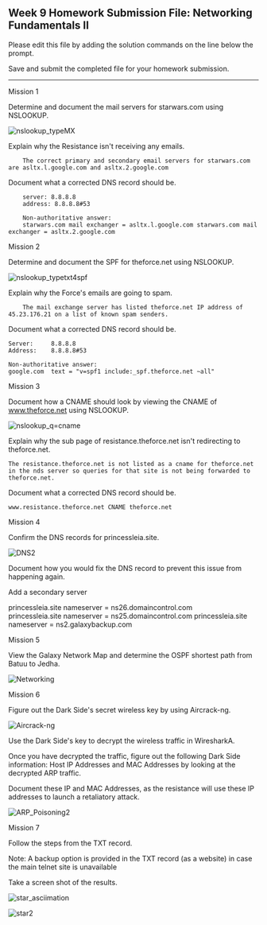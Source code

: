 ## Week 9 Homework Submission File: Networking Fundamentals II 

Please edit this file by adding the solution commands on the line below the prompt.

Save and submit the completed file for your homework submission.

---

Mission 1  

Determine and document the mail servers for starwars.com using NSLOOKUP.

![nslookup_typeMX](image/nslookup_type=MX.png)


Explain why the Resistance isn't receiving any emails.

        The correct primary and secondary email servers for starwars.com are asltx.l.google.com and asltx.2.google.com

Document what a corrected DNS record should be.

        server: 8.8.8.8
        address: 8.8.8.8#53

        Non-authoritative answer: 
        starwars.com mail exchanger = asltx.l.google.com starwars.com mail exchanger = asltx.2.google.com


Mission 2

Determine and document the SPF for theforce.net using NSLOOKUP.


![nslookup_typetxt4spf](image/nslookup_type=txt4spf.png)



Explain why the Force's emails are going to spam.

        The mail exchange server has listed theforce.net IP address of 45.23.176.21 on a list of known spam senders. 

Document what a corrected DNS record should be.

    Server:		8.8.8.8
    Address:	8.8.8.8#53

    Non-authoritative answer:
    google.com	text = "v=spf1 include:_spf.theforce.net ~all"


Mission 3

Document how a CNAME should look by viewing the CNAME of www.theforce.net using NSLOOKUP.

![nslookup_q=cname](image/nslookup_q=CNAME.png)



Explain why the sub page of resistance.theforce.net isn't redirecting to theforce.net.

    The resistance.theforce.net is not listed as a cname for theforce.net in the nds server so queries for that site is not being forwarded to theforce.net. 


Document what a corrected DNS record should be.

    
    www.resistance.theforce.net CNAME theforce.net

 Mission 4

Confirm the DNS records for princessleia.site.

![DNS2](image/NSLOOKUP_NSSERVER2.png)





Document how you would fix the DNS record to prevent this issue from happening again.  

Add a secondary server

princessleia.site nameserver = ns26.domaincontrol.com                
princessleia.site nameserver = ns25.domaincontrol.com
princessleia.site nameserver = ns2.galaxybackup.com


Mission 5

View the Galaxy Network Map and determine the OSPF shortest path from Batuu to Jedha.

![Networking](image/Mission5.png)

Mission 6

Figure out the Dark Side's secret wireless key by using Aircrack-ng.

![Aircrack-ng](image/Aircrack-ng.png)



Use the Dark Side's key to decrypt the wireless traffic in WiresharkA.

Once you have decrypted the traffic, figure out the following Dark Side information:
Host IP Addresses and MAC Addresses by looking at the decrypted ARP traffic.


Document these IP and MAC Addresses, as the resistance will use these IP addresses to launch a retaliatory attack.


![ARP_Poisoning2](image/ARP_Poisoning2.png)


Mission 7

Follow the steps from the TXT record.


Note: A backup option is provided in the TXT record (as a website) in case the main telnet site is unavailable



Take a screen shot of the results.

![star_asciimation](image/STAR_ASCIIMATION.png)

![star2](image/STAR_ASCIIMATION2.png)







